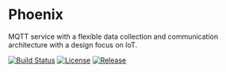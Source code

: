 # Phoenix

MQTT service with a flexible data collection and communication architecture with a design focus on IoT.

[![Build Status][travis-badge]][travis-link]
[![License][license-badge]][license-link]
[![Release][release-badge]][release-link]

[travis-badge]:     https://travis-ci.org/pashinov/phoenix.svg?branch=develop
[travis-link]:      https://travis-ci.org/pashinov/phoenix
[license-badge]:    https://img.shields.io/badge/license-MIT-blue.svg
[license-link]:     https://github.com/pashinov/phoenix/blob/develop/LICENSE
[release-badge]:    https://img.shields.io/badge/release-v0.1.0-blue.svg
[release-link]:     https://github.com/pashinov/phoenix/releases
